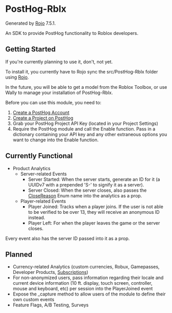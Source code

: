 # PostHog-Rblx
Generated by [Rojo](https://github.com/rojo-rbx/rojo) 7.5.1.

An SDK to provide PostHog functionality to Roblox developers.

## Getting Started
If you're currently planning to use it, don't, not yet.

To install it, you currently have to Rojo sync the src/PostHog-Rblx folder using [Rojo](https://github.com/rojo-rbx/rojo).

In the future, you will be able to get a model from the Roblox Toolbox, or use Wally to manage your installation of PostHog-Rblx.

Before you can use this module, you need to:
1. [Create a PostHog Account](https://app.posthog.com/signup)
2. [Create a Project on PostHog](https://posthog.com/docs/settings/projects)
3. Grab your PostHog Project API Key (located in your Project Settings)
4. Require the PostHog module and call the Enable function. Pass in a dictionary containing your API key and any other extraneous options you want to change into the Enable function.

## Currently Functional
* Product Analytics
  * Server-related Events
    * Server Started: When the server starts, generate an ID for it (a UUIDv7 with a prepended 'S-' to signify it as a server).
    * Server Closed: When the server closes, also passes the [CloseReason](https://create.roblox.com/docs/reference/engine/enums/CloseReason) Enum name into the analytics as a prop.
  * Player-related Events
    * Player Joined: Tracks when a player joins. If the user is not able to be verified to be over 13, they will receive an anonymous ID instead.
    * Player Left: For when the player leaves the game or the server closes.

Every event also has the server ID passed into it as a prop.

## Planned
* Currency-related Analytics (custom currencies, Robux, Gamepasses, Developer Products, [Subscriptions](https://create.roblox.com/docs/production/monetization/subscriptions))
* For non-anonymized users, pass information regarding their locale and current device information (10 ft. display, touch screen, controller, mouse and keyboard, etc) per session into the PlayerJoined event
* Expose the _capture method to allow users of the module to define their own custom events
* Feature Flags, A/B Testing, Surveys
